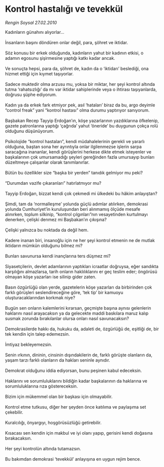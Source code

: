 # Kontrol hastalığı ve tevekkül

*Rengin Soysal 27.02.2010*

<div class="taraf_structure_2col_1zq">
<div class="margen_n">



 <p>Kadınların günahını alıyorlar... <br/><br/>İnsanların başını döndüren onlar değil, para, şöhret ve iktidar. <br/><br/>Söz konusu bir erkek olduğunda, kadınların yahut bir kadının etkisi, o adamın egosunu şişirmesine yaptığı katkı kadar ancak. <br/><br/>Ve sonuçta hepsi, para da, şöhret de, kadın da o ‘iktidarı’ beslediği, ona hizmet ettiği için kıymet taşıyorlar. <br/><br/>Sadece muktedir olma arzusu mu, yoksa bir miktar, her şeyi kontrol altında tutma ‘rahatsızlığı’ da mı var iktidar sahiplerinde veya o ihtirası taşıyanlarda, doğrusu şüphe ediyorum. <br/><br/>Kadın ya da erkek fark etmiyor pek, asıl ‘hataları’ biraz da bu, argo deyimle “control freak” yani “kontrol hastası” olma durumu yaptırıyor sanıyorum. <br/><br/>Başbakan Recep Tayyip Erdoğan’ın, köşe yazarlarının yazdıklarına öfkelenip, gazete patronlarına yaptığı ‘çağrıda’ yahut ‘öneride’ bu duygunun çokça rolü olduğunu düşünüyorum. <br/><br/>Psikolojide “kontrol hastaları”, kendi müdahalelerinin gerekli ve yararlı olduğuna, baştan sona her ayrıntıyla onlar ilgilenmezse işlerin sarpa saracağına inananlar, kendi görüşlerini herkese dikte etmek isteyenler ve başkalarının çok umursamadığı şeyleri gereğinden fazla umursayıp bunları düzeltmeye çalışanlar olarak tanımlanırlar. <br/><br/>Bütün bu özellikler size “başka bir yerden” tanıdık gelmiyor mu peki? <br/><br/>“Durumdan vazife çıkaranları” hatırlatmıyor mu? <br/><br/>Tayyip Erdoğan, bizzat kendi çok çekmedi mi ülkedeki bu hâkim anlayıştan? <br/><br/>Şimdi, tam da ‘normalleşme’ yolunda güçlü adımlar atılırken, demokrasi yolunda Cumhuriyet’in kuruluşundan beri alınmamış ölçüde mesafe alınırken, toplum silkinip, “kontrol çılgınları”nın vesayetinden kurtulmayı denerken, çelişki denmez mi Başbakan’ın çıkışına? <br/><br/>Çelişki yalnızca bu noktada da değil hem. <br/><br/>Kadere inanan biri, insanoğlu için ne her şeyi kontrol etmenin ne de mutlak iktidarın mümkün olduğunu bilmez mi? <br/><br/>Bunları savunursa kendi inançlarına ters düşmez mi? <br/><br/>Siyasetçilerin, devlet adamlarının yaptıkları icraatlar doğruysa, eğer sandıkta karşılığını almazlarsa, tarih onların haklılıklarını er geç teslim eder; öngörüsü olmayan köşe yazarları ise silinip gider zaten. <br/><br/>Basın özgürlüğü olan yerde, gazetelerin köşe yazarları da birbirinden çok farklı görüşleri seslendireceğine göre, ‘tek tip’ bir kamuoyu oluşturacaklarından korkmak niye? <br/><br/>Bugün sen onların kalemlerini kırarsan, geçmişte başına aynısı gelenlerin haklarını nasıl arayacaksın ya da gelecekte maddi baskılara maruz kalıp susmak zorunda bırakılanlar olursa onları nasıl savunacaksın? <br/><br/>Demokrasilerde hakkı da, hukuku da, adaleti de, özgürlüğü de, eşitliği de, bir tek kendin için talep edemezsin. <br/><br/>İmtiyaz bekleyemezsin. <br/><br/>Senin ırkının, dininin, cinsinin dışındakilerin de, farklı görüşte olanların da, yaşam tarzı farklı olanların da hakları seninle aynıdır. <br/><br/>Demokrat olduğunu iddia ediyorsan, bunu peşinen kabul edeceksin. <br/><br/>Haklarını ve sorumluluklarını bildiğin kadar başkalarının da haklarına ve sorumluluklarına rıza göstereceksin. <br/><br/>Bizim için mükemmel olan bir başkası için olmayabilir. <br/><br/>Kontrol etme tutkusu, diğer her şeyden önce katılıma ve paylaşıma set çekebilir. <br/><br/>Kuralcılığı, önyargıyı, hoşgörüsüzlüğü getirebilir. <br/><br/>Kısacası sen kendin için makbul ve iyi olanı yapıp, gerisini kendi doğasına bırakacaksın. <br/><br/>Her şeyi kontrolün altında tutamazsın. <br/><br/>Bu bakımdan demokrasi ‘tevekkül’ anlayışına en uygun rejim bence.</p>
<br/>
<br/>
<br/>



<br/>


<div id="taraf_not">
</div>

</div>


</div>
